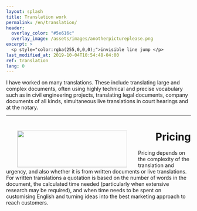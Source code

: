 ```yaml
---
layout: splash
title: Translation work
permalink: /en/translation/
header:
  overlay_color: "#5e616c"
  overlay_image: /assets/images/anotherpictureplease.png
excerpt: >
  <p style="color:rgba(255,0,0,0);">invisible line jump </p>
last_modified_at: 2019-10-04T10:54:48-04:00
ref: translation
lang: 0
---
```


I have worked on many translations.  These include translating large and complex documents, often using highly technical and precise vocabulary such as in civil engineering projects, translating legal documents, company documents of all kinds, simultaneous live translations in court hearings and at the notary.

---

<div style="text-align: right"> <h1 id="brunch"> <img style="float: left;" src="/assets/images/anotherpictureplease.png" width="300" height="100" hspace="30"> Pricing </h1> </div> 

Pricing depends on the complexity of the translation and urgency, and also whether it is from written documents or live translations.  For written translations a quotation is based on the number of words in the document, the calculated time needed (particularly when extensive research may be required), and when time needs to be spent on customising English and turning ideas into the best marketing approach to reach customers.